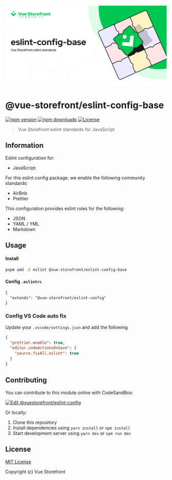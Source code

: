 [![@vue-storefront/eslint-config-base](./cover.png)]()

# @vue-storefront/eslint-config-base

[![npm version][npm-version-src]][npm-version-href]
[![npm downloads][npm-downloads-src]][npm-downloads-href]
[![License][license-src]][license-href]

> Vue Storefront eslint standards for JavaScript

## Information

Eslint configuration for:
- JavaScript

For this eslint config package, we enable the following community standards:
- AirBnb
- Prettier

This configuration provides eslint rules for the following:
- JSON
- YAML / YML
- Markdown

## Usage

#### Install
```bash
pnpm add -D eslint @vue-storefront/eslint-config-base
```

#### Config `.eslintrc`
```json{}[.eslintrc]
{
  "extends": "@vue-storefront/eslint-config"
}
```

### Config VS Code auto fix

Update your `.vscode/settings.json` and add the following

```json
{
  "prettier.enable": true,
  "editor.codeActionsOnSave": {
    "source.fixAll.eslint": true
  }
}
```

## Contributing

You can contribute to this module online with CodeSandBox:

[![Edit @vuestorefront/eslint-config](https://codesandbox.io/static/img/play-codesandbox.svg)](https://codesandbox.io/s/github/vuestorefront/eslint-config/tree/main/?fontsize=14&hidenavigation=1&theme=dark)

Or locally:

1. Clone this repository
2. Install dependencies using `yarn install` or `npm install`
3. Start development server using `yarn dev` or `npm run dev`

## License

[MIT License](../../LICENSE)

Copyright (c) Vue Storefront

<!-- Badges -->
[npm-version-src]: https://img.shields.io/npm/v/@vue-storefront/eslint-config-base/latest.svg
[npm-version-href]: https://npmjs.com/package/@vue-storefront/eslint-config-base

[npm-downloads-src]: https://img.shields.io/npm/dm/@vue-storefront/eslint-config-base.svg
[npm-downloads-href]: https://npmjs.com/package/@vue-storefront/eslint-config-base

[license-src]: https://img.shields.io/npm/l/@vue-storefront/eslint-config-base
[license-href]: https://npmjs.com/package/@vue-storefront/eslint-config-base